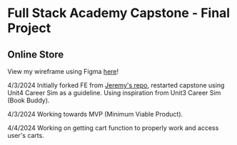 # Full Stack Academy Capstone - Final Project
## Online Store

View my wireframe using Figma [here](https://www.figma.com/file/gaF3tD8S8R3tP2W4P4gk8C/jay-brdy's-Wireframe-for-Capstone-Project?type=whiteboard&node-id=0%3A1&t=cKUICFxSR8Jok0he-1)!


4/3/2024 Initially forked FE from [Jeremy's repo](https://github.com/FullstackAcademy/2302-ACC-Capstone-FE), restarted capstone using Unit4 Career Sim as a guideline. Using inspiration from Unit3 Career Sim (Book Buddy). 

4/3/2024 Working towards MVP (Minimum Viable Product).

4/4/2024 Working on getting cart function to properly work and access user's carts. 
